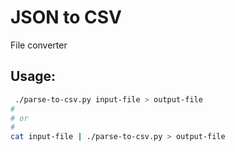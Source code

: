 # JSON to CSV

File converter


## Usage:

```bash
 ./parse-to-csv.py input-file > output-file
# 
# or 
#
cat input-file | ./parse-to-csv.py > output-file
```